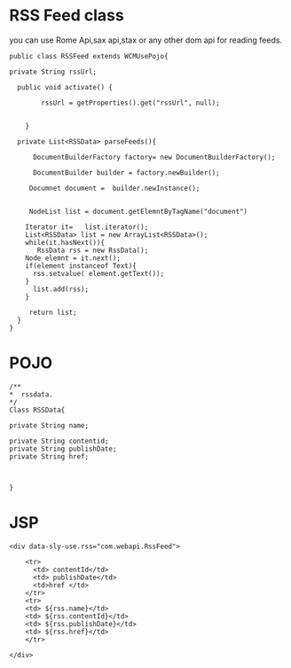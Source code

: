 

RSS Feed class
==============

you can use Rome Api,sax api,stax or any other dom api  for reading feeds.


	public class RSSFeed extends WCMUsePojo{

	private String rssUrl;

	  public void activate() {

			rssUrl = getProperties().get("rssUrl", null);


		}

	  private List<RSSData> parseFeeds(){

	      DocumentBuilderFactory factory= new DocumentBuilderFactory();

	      DocumentBuilder builder = factory.newBuilder();

	     Documnet document =  builder.newInstance();


	     NodeList list = document.getElemntByTagName("document")

	    Iterator it=   list.iterator();
	    List<RSSData> list = new ArrayList<RSSData>();
	    while(it.hasNext()){
	       RssData rss = new RssData();
		Node elemnt = it.next();
		if(element instanceof Text){
		  rss.setvalue( element.getText());
		} 
	      list.add(rss);
	    }

	     return list;
	  }
	}

POJO
====
	/**
	*  rssdata.
	*/
	Class RSSData{

	private String name;

	private String contentid;
	private String publishDate;
	private String href;



	}


JSP
====
	<div data-sly-use.rss="com.webapi.RssFeed">

		<tr>
		  <td> contentId</td>
		  <td> publishDate</td>
		  <td>href </td>
		</tr>
		<tr>
		<td> ${rss.name}</td>
		<td> ${rss.contentId}</td>
		<td> ${rss.publishDate}</td>
		<td> ${rss.href}</td>
		</tr>

	</div>

